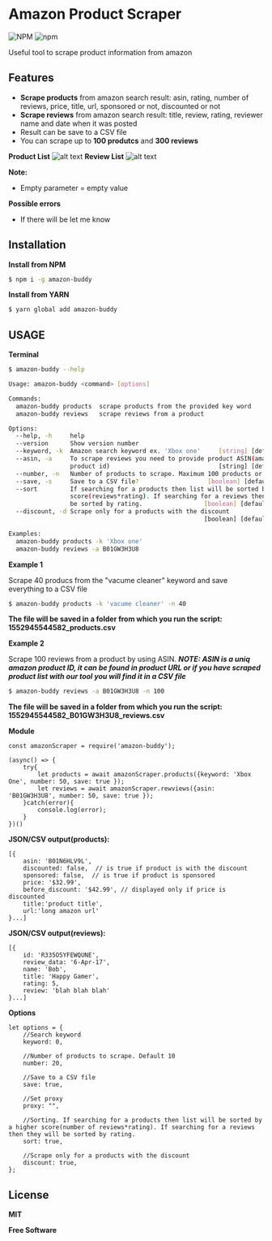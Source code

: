 
# Amazon Product Scraper
 ![NPM](https://img.shields.io/npm/l/amazon-buddy.svg?style=for-the-badge) ![npm](https://img.shields.io/npm/v/amazon-buddy.svg?style=for-the-badge)

Useful tool to scrape product information from amazon

## Features
*   **Scrape products** from amazon search result: asin, rating, number of reviews, price, title, url, sponsored or not, discounted or not
*   **Scrape reviews** from amazon search result: title, review, rating, reviewer name and date when it was posted
*   Result can be save to a CSV file
*   You can scrape up to **100 produtcs** and **300 reviews**

**Product List**
![alt text](https://i.imgur.com/ES5M4Rx.png)
**Review List**
![alt text](https://i.imgur.com/HuBW3rl.png)

**Note:**
*   Empty parameter = empty value

**Possible errors**
*   If there will be let me know

## Installation

**Install from NPM** 
```sh
$ npm i -g amazon-buddy
```

**Install from YARN**
```sh
$ yarn global add amazon-buddy
```

## USAGE

**Terminal**

```sh
$ amazon-buddy --help

Usage: amazon-buddy <command> [options]

Commands:
  amazon-buddy products  scrape products from the provided key word
  amazon-buddy reviews   scrape reviews from a product

Options:
  --help, -h     help                                                  [boolean]
  --version      Show version number                                   [boolean]
  --keyword, -k  Amazon search keyword ex. 'Xbox one'     [string] [default: ""]
  --asin, -a     To scrape reviews you need to provide product ASIN(amazon
                 product id)                              [string] [default: ""]
  --number, -n   Number of products to scrape. Maximum 100 products or 300 reviews        [default: 10]
  --save, -s     Save to a CSV file?                   [boolean] [default: true]
  --sort         If searching for a products then list will be sorted by a higher
                 score(reviews*rating). If searching for a reviews then they will
                 be sorted by rating.                 [boolean] [default: false]
  --discount, -d Scrape only for a products with the discount
                                                      [boolean] [default: false]

Examples:
  amazon-buddy products -k 'Xbox one'
  amazon-buddy reviews -a B01GW3H3U8
```

**Example 1**

Scrape 40 producs from the "vacume cleaner" keyword and save everything to a CSV file
```sh
$ amazon-buddy products -k 'vacume cleaner' -n 40
```
**The file will be saved in a folder from which you run the script:
1552945544582_products.csv**

**Example 2**

Scrape 100 reviews from a product by using ASIN. 
***NOTE: ASIN is a uniq amazon product ID, it can be found in product URL or if you have scraped product list with our tool you will find it in a CSV file***
```sh
$ amazon-buddy reviews -a B01GW3H3U8 -n 100
```
**The file will be saved in a folder from which you run the script:
1552945544582_B01GW3H3U8_reviews.csv**

**Module**
```
const amazonScraper = require('amazon-buddy');

(async() => {
    try{
        let products = await amazonScraper.products({keyword: 'Xbox One', number: 50, save: true });
        let reviews = await amazonScraper.rewviews({asin: 'B01GW3H3U8', number: 50, save: true });
    }catch(error){
        console.log(error);
    }
})()
```
**JSON/CSV output(products):**
```
[{ 
    asin: 'B01N6HLV9L',
    discounted: false,  // is true if product is with the discount
    sponsored: false,  // is true if product is sponsored
    price: '$32.99',
    before_discount: '$42.99', // displayed only if price is discounted
    title:'product title',
    url:'long amazon url' 
}...]
```
**JSON/CSV output(reviews):**
```
[{ 
    id: 'R335O5YFEWQUNE',
    review_data: '6-Apr-17',
    name: 'Bob',
    title: 'Happy Gamer',
    rating: 5,
    review: 'blah blah blah'
}...]
```

**Options**
```
let options = {
    //Search keyword
    keyword: 0,

    //Number of products to scrape. Default 10
    number: 20,

    //Save to a CSV file
    save: true,
    
    //Set proxy
    proxy: "",
    
    //Sorting. If searching for a products then list will be sorted by a higher score(number of reviews*rating). If searching for a reviews then they will be sorted by rating.
    sort: true,

    //Scrape only for a products with the discount
    discount: true,
};
```

License
----

**MIT**

**Free Software**